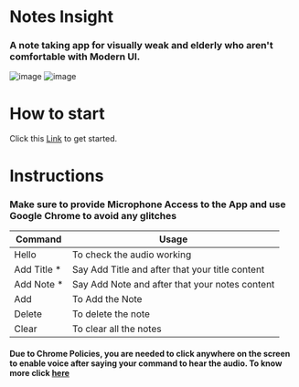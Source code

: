 # Notes Insight
### A note taking app for visually weak and elderly who aren't comfortable with Modern UI.
![image](https://user-images.githubusercontent.com/76687985/136685965-124adb98-bd2f-4258-934c-d0d3bbe5216f.png)
![image](https://user-images.githubusercontent.com/76687985/136686002-17b649bd-429a-4c20-9fa3-002d2a9ae2d7.png)


# How to start
Click this [Link](https://mohityadav0903.github.io/Notes-Insight) to get started.

# Instructions

### Make sure to provide Microphone Access to the App and use Google Chrome to avoid any glitches

Command | Usage
|---|---|
|Hello|To check the audio working
|Add Title * | Say Add Title and after that your title content
|Add Note * | Say Add Note and after that your notes content
|Add| To Add the Note
|Delete| To delete the note
|Clear| To clear all the notes

#### Due to Chrome Policies, you are needed to click anywhere on the screen to enable voice after saying your command to hear the audio. To know more click [here](https://developer.chrome.com/blog/autoplay/)
